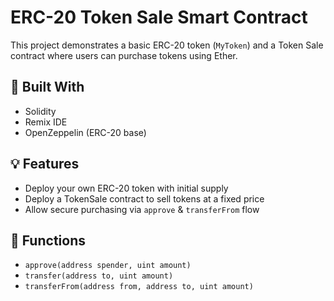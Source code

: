 # ERC-20 Token Sale Smart Contract

This project demonstrates a basic ERC-20 token (`MyToken`) and a Token Sale contract where users can purchase tokens using Ether.

## 🔧 Built With
- Solidity
- Remix IDE
- OpenZeppelin (ERC-20 base)

## 💡 Features
- Deploy your own ERC-20 token with initial supply
- Deploy a TokenSale contract to sell tokens at a fixed price
- Allow secure purchasing via `approve` & `transferFrom` flow

## 🧪 Functions
- `approve(address spender, uint amount)`
- `transfer(address to, uint amount)`
- `transferFrom(address from, address to, uint amount)`
  
